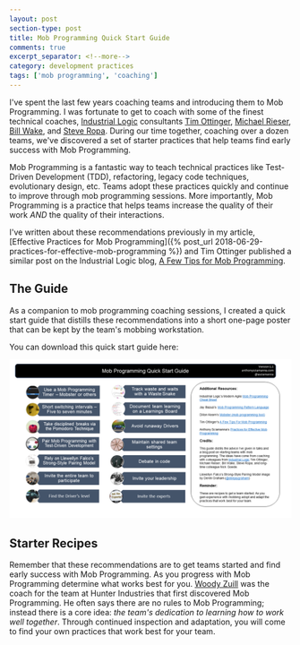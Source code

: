 ```yaml
---
layout: post
section-type: post
title: Mob Programming Quick Start Guide
comments: true
excerpt_separator: <!--more-->
category: development practices
tags: ['mob programming', 'coaching']
---
```


I've spent the last few years coaching teams and introducing them to Mob Programming. I was fortunate to get to coach with some of the finest technical coaches, [Industrial Logic](https://www.industriallogic.com) consultants [Tim Ottinger](https://www.twitter.com/tottinge), [Michael Rieser](https://twitter.com/MichaelRieser), [Bill Wake](https://twitter.com/wwake), and [Steve Ropa](https://twitter.com/steveropa). During our time together, coaching over a dozen teams, we've discovered a set of starter practices that help teams find early success with Mob Programming.
<!--more-->

 Mob Programming is a fantastic way to teach technical practices like Test-Driven Development (TDD), refactoring, legacy code techniques, evolutionary design, etc. Teams adopt these practices quickly and continue to improve through mob programming sessions. More importantly, Mob Programming is a practice that helps teams increase the quality of their work *AND* the quality of their interactions.  

I've written about these recommendations previously in my article, [Effective Practices for Mob Programming]({% post_url 2018-06-29-practices-for-effective-mob-programming %}) and Tim Ottinger published a similar post on the Industrial Logic blog, [A Few Tips for Mob Programming](https://www.industriallogic.com/blog/a-few-tips-for-mob-programming/).  


## The Guide

As a companion to mob programming coaching sessions, I created a quick start guide that distills these recommendations into a short one-page poster that can be kept by the team's mobbing workstation.

You can download this quick start guide here: 

<a href="/downloads/mob-programming-quick-start-guide.pdf">
    <img class="img-responsive" alt="Mob Programming Quick Start Guide" src="/img/quick-start-preview.png" />
</a>

## Starter Recipes

Remember that these recommendations are to get teams started and find early success with Mob Programming. As you progress with Mob Programming determine what works best for you. [Woody Zuill](https://twitter.com/WoodyZuill/) was the coach for the team at Hunter Industries that first discovered Mob Programming. He often says there are no rules to Mob Programming; instead there is a core idea: _the team's dedication to learning how to work well together_. Through continued inspection and adaptation, you will come to find your own practices that work best for your team. 
